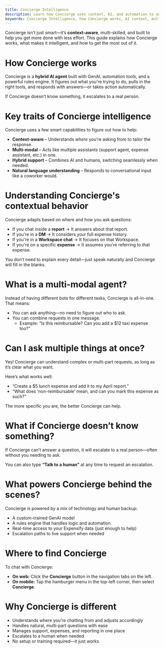 ```yaml
---
title: Concierge Intelligence
description: Learn how Concierge uses context, AI, and automation to understand what you need and get it done fast.
keywords: Concierge Intelligence, how Concierge works, AI context, multi-modal agent, contextual chatbot, Expensify support AI, Concierge automation
---
```

<div id="new-expensify" markdown="1">

Concierge isn’t just smart—it’s **context-aware**, multi-skilled, and built to help you get more done with less effort. This guide explains how Concierge works, what makes it intelligent, and how to get the most out of it.

# How Concierge works

Concierge is a **hybrid AI agent** built with GenAI, automation tools, and a powerful rules engine. It figures out what you're trying to do, pulls in the right tools, and responds with answers—or takes action automatically.

If Concierge doesn’t know something, it escalates to a real person.

# Key traits of Concierge intelligence

Concierge uses a few smart capabilities to figure out how to help:

- **Context-aware** – Understands *where* you’re asking from to tailor the response.
- **Multi-modal** – Acts like multiple assistants (support agent, expense assistant, etc.) in one.
- **Hybrid support** – Combines AI and humans, switching seamlessly when needed.
- **Natural language understanding** – Responds to conversational input like a coworker would.

# Understanding Concierge's contextual behavior

Concierge adapts based on where and how you ask questions:

- If you chat inside a **report** → It answers about that report.  
- If you're in a **DM** → It considers your full expense history.  
- If you're in a **Workspace chat** → It focuses on that Workspace.  
- If you're on a specific **expense** → It assumes you're referring to that expense.

You don’t need to explain every detail—just speak naturally and Concierge will fill in the blanks.

# What is a multi-modal agent?

Instead of having different bots for different tasks, Concierge is all-in-one. That means:

- You can ask anything—no need to figure out who to ask.  
- You can combine requests in one message.  
  - Example: “Is this reimbursable? Can you add a $12 taxi expense too?”

# Can I ask multiple things at once?

Yes! Concierge can understand complex or multi-part requests, as long as it’s clear what you want.

Here’s what works well:
- “Create a $5 lunch expense and add it to my April report.”  
- “What does ‘non-reimbursable’ mean, and can you mark this expense as such?”

The more specific you are, the better Concierge can help.

# What if Concierge doesn’t know something?

If Concierge can’t answer a question, it will escalate to a real person—often without you needing to ask.

You can also type **“Talk to a human”** at any time to request an escalation.

# What powers Concierge behind the scenes?

Concierge is powered by a mix of technology and human backup:

- A custom-trained GenAI model  
- A rules engine that handles logic and automation  
- Real-time access to your Expensify data (just enough to help)  
- Escalation paths to live support when needed

# Where to find Concierge

To chat with Concierge:

- **On web:** Click the **Concierge** button in the navigation tabs on the left.
- **On mobile:** Tap the hamburger menu in the top-left corner, then select **Concierge**.

# Why Concierge is different

- Understands where you’re chatting from and adjusts accordingly  
- Handles natural, multi-part questions with ease  
- Manages support, expenses, and reporting in one place  
- Escalates to a human when needed  
- No setup or training required—it just works  

</div>

